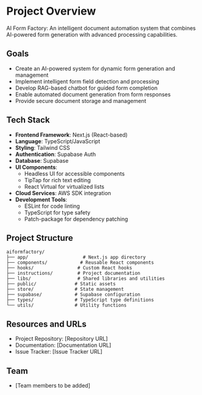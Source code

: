 # Project Overview

AI Form Factory: An intelligent document automation system that combines AI-powered form generation with advanced processing capabilities.

## Goals
- Create an AI-powered system for dynamic form generation and management
- Implement intelligent form field detection and processing
- Develop RAG-based chatbot for guided form completion
- Enable automated document generation from form responses
- Provide secure document storage and management

## Tech Stack
- **Frontend Framework**: Next.js (React-based)
- **Language**: TypeScript/JavaScript
- **Styling**: Tailwind CSS
- **Authentication**: Supabase Auth
- **Database**: Supabase
- **UI Components**:
  - Headless UI for accessible components
  - TipTap for rich text editing
  - React Virtual for virtualized lists
- **Cloud Services**: AWS SDK integration
- **Development Tools**:
  - ESLint for code linting
  - TypeScript for type safety
  - Patch-package for dependency patching

## Project Structure
```
aiformfactory/
├── app/                    # Next.js app directory
├── components/            # Reusable React components
├── hooks/                # Custom React hooks
├── instructions/         # Project documentation
├── libs/                 # Shared libraries and utilities
├── public/              # Static assets
├── store/               # State management
├── supabase/            # Supabase configuration
├── types/               # TypeScript type definitions
└── utils/               # Utility functions
```

## Resources and URLs
- Project Repository: [Repository URL]
- Documentation: [Documentation URL]
- Issue Tracker: [Issue Tracker URL]

## Team
- [Team members to be added]
